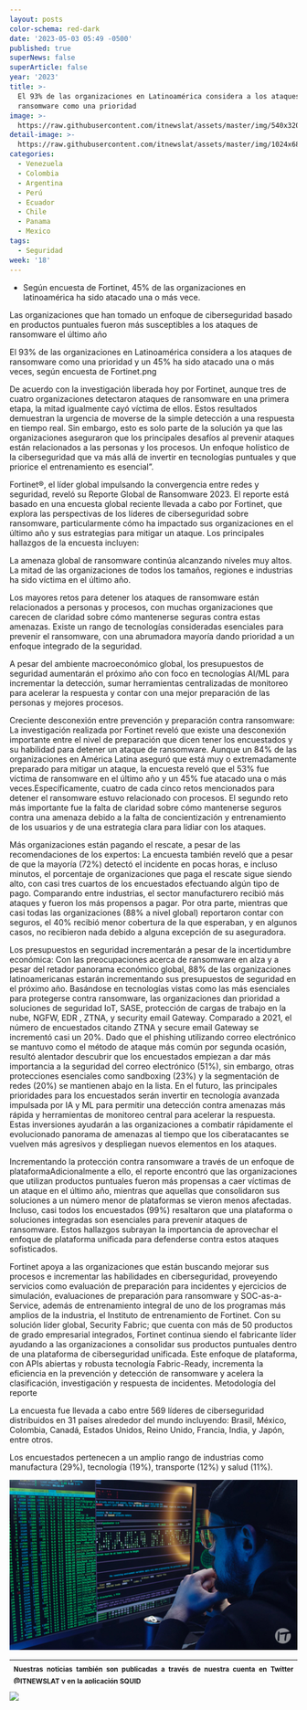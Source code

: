 ```yaml
---
layout: posts
color-schema: red-dark
date: '2023-05-03 05:49 -0500'
published: true
superNews: false
superArticle: false
year: '2023'
title: >-
  El 93% de las organizaciones en Latinoamérica considera a los ataques de
  ransomware como una prioridad
image: >-
  https://raw.githubusercontent.com/itnewslat/assets/master/img/540x320/codigo-seguro-p.jpg
detail-image: >-
  https://raw.githubusercontent.com/itnewslat/assets/master/img/1024x680/codigo-seguro-g.jpg
categories:
  - Venezuela
  - Colombia
  - Argentina
  - Perú
  - Ecuador
  - Chile
  - Panama
  - Mexico
tags:
  - Seguridad
week: '18'
---
```


- Según encuesta de Fortinet, 45% de las organizaciones en latinoamérica ha sido atacado una o más vece.

Las organizaciones que han tomado un enfoque de ciberseguridad basado en productos puntuales fueron más susceptibles a los ataques de ransomware el último año

El 93% de las organizaciones en Latinoamérica considera a los ataques de ransomware como una prioridad y un 45% ha sido atacado una o más veces, según encuesta de Fortinet.png
 
 
De acuerdo con la investigación liberada hoy por Fortinet, aunque tres de cuatro organizaciones detectaron ataques de ransomware en una primera etapa, la mitad igualmente cayó víctima de ellos. Estos resultados demuestran la urgencia de moverse de la simple detección a una respuesta en tiempo real. Sin embargo, esto es solo parte de la solución ya que las organizaciones aseguraron que los principales desafíos al prevenir ataques están relacionados a las personas y los procesos. Un enfoque holístico de la ciberseguridad que va más allá de invertir en tecnologías puntuales y que priorice el entrenamiento es esencial”.


Fortinet®, el líder global impulsando la convergencia entre redes y seguridad, reveló su Reporte Global de Ransomware 2023. El reporte está basado en una encuesta global reciente llevada a cabo por Fortinet, que explora las perspectivas de los líderes de ciberseguridad sobre ransomware, particularmente cómo ha impactado sus organizaciones en el último año y sus estrategias para mitigar un ataque. Los principales hallazgos de la encuesta incluyen:

La amenaza global de ransomware continúa alcanzando niveles muy altos. La mitad de las organizaciones de todos los tamaños, regiones e industrias ha sido víctima en el último año.

Los mayores retos para detener los ataques de ransomware están relacionados a personas y procesos, con muchas organizaciones que carecen de claridad sobre cómo mantenerse seguras contra estas amenazas.
Existe un rango de tecnologías consideradas esenciales para prevenir el ransomware, con una abrumadora mayoría dando prioridad a un enfoque integrado de la seguridad.

A pesar del ambiente macroeconómico global, los presupuestos de seguridad aumentarán el próximo año con foco en tecnologías AI/ML para incrementar la detección, sumar herramientas centralizadas de monitoreo para acelerar la respuesta y contar con una mejor preparación de las personas y mejores procesos.

Creciente desconexión entre prevención y preparación contra ransomware: La investigación realizada por Fortinet reveló que existe una desconexión importante entre el nivel de preparación que dicen tener los encuestados y su habilidad para detener un ataque de ransomware. Aunque un 84% de las organizaciones en América Latina aseguró que está muy o extremadamente preparado para mitigar un ataque, la encuesta reveló que el 53% fue víctima de ransomware en el último año y un 45% fue atacado una o más veces.Específicamente, cuatro de cada cinco retos mencionados para detener el ransomware estuvo relacionado con procesos. El segundo reto más importante fue la falta de claridad sobre cómo mantenerse seguros contra una amenaza debido a la falta de concientización y entrenamiento de los usuarios y de una estrategia clara para lidiar con los ataques.

Más organizaciones están pagando el rescate, a pesar de las recomendaciones de los expertos: La encuesta también reveló que a pesar de que la mayoría (72%) detectó el incidente en pocas horas, e incluso minutos, el porcentaje de organizaciones que paga el rescate sigue siendo alto, con casi tres cuartos de los encuestados efectuando algún tipo de pago. Comparando entre industrias, el sector manufacturero recibió más ataques y fueron los más propensos a pagar. Por otra parte, mientras que casi todas las organizaciones (88% a nivel global) reportaron contar con seguros, el 40% recibió menor cobertura de la que esperaban, y en algunos casos, no recibieron nada debido a alguna excepción de su aseguradora.

Los presupuestos en seguridad incrementarán a pesar de la incertidumbre económica: Con las preocupaciones acerca de ransomware en alza y a pesar del retador panorama económico global, 88% de las organizaciones latinoamericanas estarán incrementando sus presupuestos de seguridad en el próximo año. Basándose en tecnologías vistas como las más esenciales para protegerse contra ransomware, las organizaciones dan prioridad a soluciones de seguridad IoT, SASE, protección de cargas de trabajo en la nube, NGFW, EDR , ZTNA, y security email Gateway. Comparado a 2021, el número de encuestados citando ZTNA y secure email Gateway se incrementó casi un 20%. Dado que el phishing utilizando correo electrónico se mantuvo como el método de ataque más común por segunda ocasión, resultó alentador descubrir que los encuestados empiezan a dar más importancia a la seguridad del correo electrónico (51%), sin embargo, otras protecciones esenciales como sandboxing (23%) y la segmentación de redes (20%) se mantienen abajo en la lista. En el futuro, las principales prioridades para los encuestados serán invertir en tecnología avanzada impulsada por IA y ML para permitir una detección contra amenazas más rápida y herramientas de monitoreo central para acelerar la respuesta. Estas inversiones ayudarán a las organizaciones a combatir rápidamente el evolucionado panorama de amenazas al tiempo que los ciberatacantes se vuelven más agresivos y despliegan nuevos elementos en los ataques.

Incrementando la protección contra ransomware a través de un enfoque de plataformaAdicionalmente a ello, el reporte encontró que las organizaciones que utilizan productos puntuales fueron más propensas a caer víctimas de un ataque en el último año, mientras que aquellas que consolidaron sus soluciones a un número menor de plataformas se vieron menos afectadas. Incluso, casi todos los encuestados (99%) resaltaron que una plataforma o soluciones integradas son esenciales para prevenir ataques de ransomware. Estos hallazgos subrayan la importancia de aprovechar el enfoque de plataforma unificada para defenderse contra estos ataques sofisticados.

Fortinet apoya a las organizaciones que están buscando mejorar sus procesos e incrementar las habilidades en ciberseguridad, proveyendo servicios como evaluación de preparación para incidentes y ejercicios de simulación, evaluaciones de preparación para ransomware y SOC-as-a-Service, además de entrenamiento integral de uno de los programas más amplios de la industria, el Instituto de entrenamiento de Fortinet. Con su solución líder global, Security Fabric; que cuenta con más de 50 productos de grado empresarial integrados, Fortinet continua siendo el fabricante líder ayudando a las organizaciones a consolidar sus productos puntuales dentro de una plataforma de ciberseguridad unificada. Este enfoque de plataforma, con APIs abiertas y robusta tecnología Fabric-Ready, incrementa la eficiencia en la prevención y detección de ransomware y acelera la clasificación, investigación y respuesta de incidentes.
Metodología del reporte

La encuesta fue llevada a cabo entre 569 líderes de ciberseguridad distribuidos en 31 países alrededor del mundo incluyendo: Brasil, México, Colombia, Canadá, Estados Unidos, Reino Unido, Francia, India, y Japón, entre otros.

Los encuestados pertenecen a un amplio rango de industrias como manufactura (29%), tecnología (19%), transporte (12%) y salud (11%).

![](https://raw.githubusercontent.com/itnewslat/assets/master/img/540x320/codigo-seguro-p.jpg)

<table style="height: 42px;" width="569">
<tbody>
<tr>
<td style="text-align: justify;"><sub><strong>Nuestras noticias también son publicadas a través de nuestra cuenta en Twitter <a href="https://twitter.com/itnewslat?lang=es">@ITNEWSLAT</a> y en la aplicación <a href="https://squidapp.co/en/">SQUID</a></strong></sub></td>
</tr>
</tbody>
</table>
<img src="https://tracker.metricool.com/c3po.jpg?hash=56f88a41e39ab42c063cc51676587a04"/>
